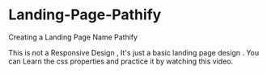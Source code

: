 # Landing-Page-Pathify
Creating a Landing Page Name Pathify

This is not a Responsive Design , It's just a basic landing page design .
You can Learn the css properties and practice it by watching this video.

